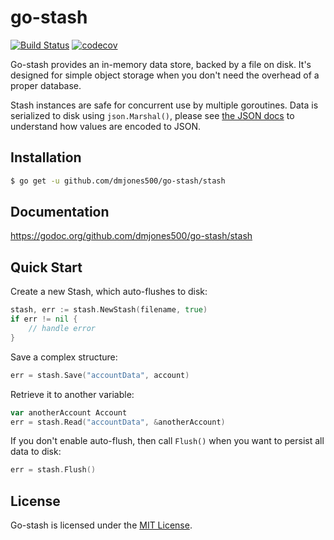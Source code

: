 # go-stash

[![Build Status](https://travis-ci.org/dmjones500/go-stash.svg?branch=master)](https://travis-ci.org/dmjones500/go-stash)
[![codecov](https://codecov.io/gh/dmjones500/go-stash/branch/master/graph/badge.svg)](https://codecov.io/gh/dmjones500/go-stash)

Go-stash provides an in-memory data store, backed by a file on disk. It's designed for simple object storage when you don't need the overhead of a proper database.


Stash instances are safe for concurrent use by multiple goroutines. Data is serialized to disk using `json.Marshal()`, please see [the JSON docs](https://golang.org/pkg/encoding/json/#Marshal) to understand how values are encoded to JSON.

## Installation

```bash
$ go get -u github.com/dmjones500/go-stash/stash
```

## Documentation

https://godoc.org/github.com/dmjones500/go-stash/stash

## Quick Start

Create a new Stash, which auto-flushes to disk:

```Go
stash, err := stash.NewStash(filename, true)
if err != nil {
    // handle error
}
```

Save a complex structure:

```Go
err = stash.Save("accountData", account)
```

Retrieve it to another variable:

```Go
var anotherAccount Account
err = stash.Read("accountData", &anotherAccount)
```
	
If you don't enable auto-flush, then call `Flush()` when you want to persist all data to disk:

```Go
err = stash.Flush()
```

## License

Go-stash is licensed under the [MIT License](https://opensource.org/licenses/MIT).
